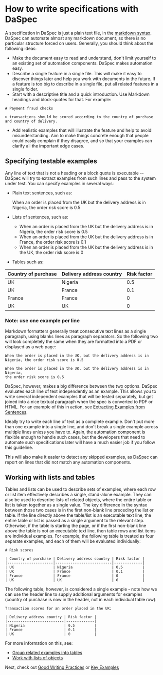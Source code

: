 # How to write specifications with DaSpec

A specification in DaSpec is just a plain text file, in the [markdown syntax](https://github.com/adam-p/markdown-here/wiki/Markdown-Cheatsheet). DaSpec can automate almost any markdown document, so there is no particular structure forced on users. Generally, you should think about the following ideas:

* Make the document easy to read and understand, don't limit yourself to an existing set of automation components. DaSpec makes automation easy.
* Describe a single feature in a single file. This will make it easy to discover things later and help you work with documents in the future. If a feature is too big to describe in a single file, put all related features in a single folder. 
* Start with a descriptive title and a quick introduction. Use Markdown headings and block-quotes for that. For example:
    
`# Payment fraud checks`

`> transactions should be scored according to the country of purchase and country of delivery.`

* Add realistic examples that will illustrate the feature and help to avoid misunderstanding. Aim to make things concrete enough that people could easily complain if they disagree, and so that your examples can clarify all the important edge cases. 

## Specifying testable examples 

Any line of text that is not a heading or a block quote is executable -- DaSpec will try to extract examples from such lines and pass to the system under test. You can specify examples in several ways:

* Plain text sentences, such as:

    When an order is placed from the UK but the delivery address is in Nigeria, the order risk score is 0.5

* Lists of sentences, such as:
  * When an order is placed from the UK but the delivery address is in Nigeria, the order risk score is 0.5
  * When an order is placed from the UK but the delivery address is in France, the order risk score is 0.1
  * When an order is placed from the UK but the delivery address is in the UK, the order risk score is 0
* Tables such as:

| Country of purchase | Delivery address country | Risk factor |
|---------------------|--------------------------|-------------|
| UK                  | Nigeria                  | 0.5         |
| UK                  | France                   | 0.1         |
| France              | France                   | 0           |
| UK                  | UK                       | 0           |

### Note: use one example per line


Markdown formatters generally treat consecutive text lines as a single paragraph, using blanks lines as paragraph separators. So the following two will look completely the same when they are formatted into a PDF or displayed as a web page:

    When the order is placed in the UK, but the delivery address is in Nigeria, the order risk score is 0.5

    When the order is placed in the UK, but the delivery address is in Nigeria, 
	the order risk score is 0.5

DaSpec, however, makes a big difference between the two options. DaSpec evaluates each line of text independently as an example. This allows you to write several independent examples that will be tested separately, but get joined into a nice textual paragraph when the spec is converted to PDF or HTML. For an example of this in action, see [Extracting Examples from Sentences](../examples/basic/extracting_examples_from_sentences).

Ideally try to write each line of text as a complete example. Don't put more than one example into a single line, and don't break a single example across multiple lines unless you have to. Again, the automation component is flexible enough to handle such cases, but the developers that need to automate such specifications later will have a much easier job if you follow this guideline.

This will also make it easier to detect any skipped examples, as DaSpec can report on lines that did not match any automation components.

## Working with lists and tables

Tables and lists can be used to describe sets of examples, where each row or list item effectively describes a single, stand-alone example. They can also be used to describe lists of related objects, where the entire table or list is taken together as a single value. The key difference in the syntax between those two cases is in the first non-blank line preceding the list or table. If the line directly above the table/list is an executable text line, the entire table or list is passed as a single argument to the relevant step. Otherwise, if the table is starting the page, or if the first non-blank line above the table is not an executable text line, then table rows and list items are individual examples. For example, the following table is treated as four separate examples, and each of them will be evaluated individually:

    # Risk scores

    | Country of purchase | Delivery address country | Risk factor |
	|---------------------|--------------------------|-------------|
	| UK                  | Nigeria                  | 0.5         |
	| UK                  | France                   | 0.1         |
	| France              | France                   | 0           |
	| UK                  | UK                       | 0           |

The following table, however, is considered a single example - note how we can use the header line to supply additional arguments for examples (country of purchase is now in the header, not in each individual table row):

    Transaction scores for an order placed in the UK:

    | Delivery address country | Risk factor |
	|--------------------------|-------------|
	| Nigeria                  | 0.5         |
	| France                   | 0.1         |
	| UK                       | 0           |

For more information on this, see:

* [Group related examples into tables](tables_as_sets_of_examples.md)
* [Work with lists of objects](lists_of_objects.md)

Next, check out [Good Writing Practices](good_writing_practices.md) or [Key Examples](../examples)
